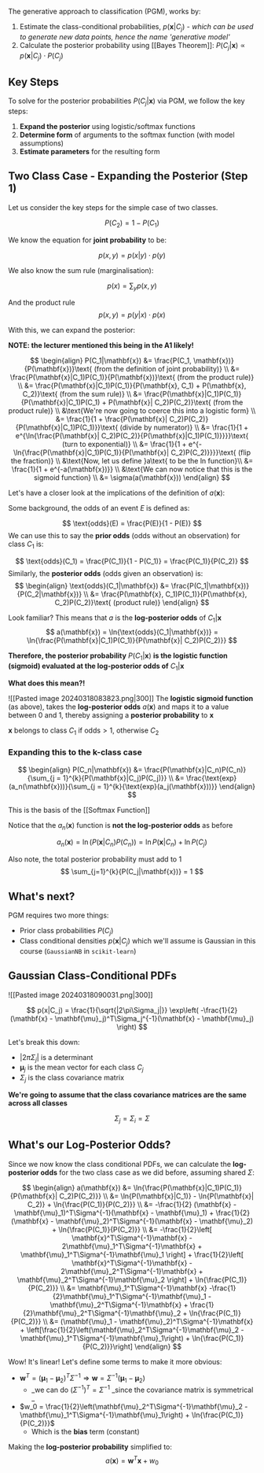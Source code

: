 The generative approach to classification (PGM), works by:
1. Estimate the class-conditional probabilities, $p(\mathbf{x}|C_j)$ - _which can be used to generate new data points, hence the name 'generative model'_
2. Calculate the posterior probability using [[Bayes Theorem]]: $P(C_j|\mathbf{x}) \propto p(\mathbf{x}|C_j) \cdot P(C_j)$ 

## Key Steps

To solve for the posterior probabilities $P(C_j|\mathbf{x})$ via PGM, we follow the key steps:
1. **Expand the posterior** using logistic/softmax functions
2. **Determine form** of arguments to the softmax function (with model assumptions)
3. **Estimate parameters** for the resulting form

## Two Class Case - Expanding the Posterior (Step 1)

Let us consider the key steps for the simple case of two classes. 

$$
P(C_2) = 1 - P(C_1)
$$

We know the equation for **joint probability** to be:

$$
p(x, y) = p(x|y) \cdot p(y)
$$

We also know the sum rule (marginalisation):

$$
p(x) = \sum_{y}{p(x, y)}
$$

And the product rule
$$
p(x,y) = p(y|x) \cdot p(x)
$$

With this, we can expand the posterior: 

**NOTE: the lecturer mentioned this being in the A1 likely!**

$$
\begin{align}
P(C_1|\mathbf{x}) &= \frac{P(C_1, \mathbf{x})}{P(\mathbf{x})}\text{ (from the definition of joint probability)} \\
&= \frac{P(\mathbf{x}|C_1)P(C_1)}{P(\mathbf{x})}\text{ (from the product rule)} \\
&= \frac{P(\mathbf{x}|C_1)P(C_1)}{P(\mathbf{x}, C_1) + P(\mathbf{x}, C_2)}\text{ (from the sum rule)} \\
&= \frac{P(\mathbf{x}|C_1)P(C_1)}{P(\mathbf{x}|C_1)P(C_1) + P(\mathbf{x}| C_2)P(C_2)}\text{ (from the product rule)} \\
&\text{We're now going to coerce this into a logistic form} \\
&= \frac{1}{1 + \frac{P(\mathbf{x}| C_2)P(C_2)}{P(\mathbf{x}|C_1)P(C_1)}}\text{ (divide by numerator)} \\
&= \frac{1}{1 + e^{\ln{\frac{P(\mathbf{x}| C_2)P(C_2)}{P(\mathbf{x}|C_1)P(C_1)}}}}\text{ (turn to exponential)} \\
&= \frac{1}{1 + e^{-\ln{\frac{P(\mathbf{x}|C_1)P(C_1)}{P(\mathbf{x}| C_2)P(C_2)}}}}\text{ (flip the fraction)} \\
&\text{Now, let us define }a\text{ to be the ln function}\\
&= \frac{1}{1 + e^{-a(\mathbf{x})}} \\
&\text{We can now notice that this is the sigmoid function} \\
&= \sigma(a(\mathbf{x}))
\end{align}
$$

Let's have a closer look at the implications of the definition of $a(\mathbf{x})$:

Some background, the odds of an event $E$ is defined as:

$$
\text{odds}(E) = \frac{P(E)}{1 - P(E)}
$$
We can use this to say the **prior odds** (odds without an observation) for class $C_1$ is:

$$
\text{odds}(C_1) = \frac{P(C_1)}{1 - P(C_1)} = \frac{P(C_1)}{P(C_2)}
$$
Similarly, the **posterior odds** (odds given an observation) is:
$$
\begin{align}
\text{odds}(C_1|\mathbf{x}) &= \frac{P(C_1|\mathbf{x})}{P(C_2|\mathbf{x})} \\
&= \frac{P(\mathbf{x}, C_1)P(C_1)}{P(\mathbf{x}, C_2)P(C_2)}\text{ (product rule)}
\end{align}
$$

Look familiar? This means that $a$ is the **log-posterior odds** of $C_1|\mathbf{x}$ 
$$
a(\mathbf{x}) = \ln{\text{odds}(C_1|\mathbf{x})} = \ln{\frac{P(\mathbf{x}|C_1)P(C_1)}{P(\mathbf{x}| C_2)P(C_2)}}
$$

**Therefore, the posterior probability** $P(C_1|\mathbf{x})$ **is the logistic function (sigmoid) evaluated at the log-posterior odds of** $C_1|\mathbf{x}$ 

**What does this mean?!**

![[Pasted image 20240318083823.png|300]]
The **logistic sigmoid function** (as above), takes the **log-posterior odds** $a(\mathbf{x})$ and maps it to a value between 0 and 1, thereby assigning a **posterior probability** to $\mathbf{x}$

$\mathbf{x}$ belongs to class $C_1$ if $\text{odds} \gt 1$, otherwise $C_2$

### Expanding this to the k-class case

$$
\begin{align}
P(C_n|\mathbf{x}) &= \frac{P(\mathbf{x}|C_n)P(C_n)}{\sum_{j = 1}^{k}{P(\mathbf{x}|C_j)P(C_j)}} \\
&= \frac{\text{exp}(a_n(\mathbf{x}))}{\sum_{j = 1}^{k}{\text{exp}(a_j(\mathbf{x}))}}
\end{align}
$$

This is the basis of the [[Softmax Function]]

Notice that the $a_n(\mathbf{x})$ function is **not the log-posterior odds** as before

$$
a_n(\mathbf{x}) = \ln(P(\mathbf{x}|C_n)P(C_n)) = \ln{P(\mathbf{x}|C_n)} + \ln{P(C_j)}
$$

Also note, the total posterior probability must add to 1
$$
\sum_{j=1}^{k}{P(C_j|\mathbf{x})} = 1
$$
## What's next?

PGM requires two more things:
- Prior class probabilities $P(C_j)$
- Class conditional densities $p(\mathbf{x}|C_j)$ which we'll assume is Gaussian in this course (`GaussianNB` in `scikit-learn`)

## Gaussian Class-Conditional PDFs

![[Pasted image 20240318090031.png|300]]

$$
p(x|C_j) = \frac{1}{\sqrt{|2\pi\Sigma_j|}} \exp\left( -\frac{1}{2} (\mathbf{x} - \mathbf{\mu}_j)^T\Sigma_j^{-1}(\mathbf{x} - \mathbf{\mu}_j) \right)
$$

Let's break this down:
- $|2\pi\Sigma_j|$ is a determinant
- $\mathbf{\mu}_j$ is the mean vector for each class $C_j$
- $\Sigma_j$ is the class covariance matrix

**We're going to assume that the class covariance matrices are the same across all classes**

$$
\Sigma_j = \Sigma_i = \Sigma
$$
## What's our Log-Posterior Odds?

Since we now know the class conditional PDFs, we can calculate the **log-posterior odds** for the two class case as we did before, assuming shared $\Sigma$:

$$
\begin{align}
a(\mathbf{x}) &= \ln{\frac{P(\mathbf{x}|C_1)P(C_1)}{P(\mathbf{x}| C_2)P(C_2)}} \\
&= \ln{P(\mathbf{x}|C_1)} - \ln{P(\mathbf{x}| C_2)} + \ln{\frac{P(C_1)}{P(C_2)}} \\
&= -\frac{1}{2} (\mathbf{x} - \mathbf{\mu}_1)^T\Sigma^{-1}(\mathbf{x} - \mathbf{\mu}_1) + \frac{1}{2} (\mathbf{x} - \mathbf{\mu}_2)^T\Sigma^{-1}(\mathbf{x} - \mathbf{\mu}_2) + \ln{\frac{P(C_1)}{P(C_2)}} \\
&= -\frac{1}{2}\left[ \mathbf{x}^T\Sigma^{-1}\mathbf{x} - 2\mathbf{\mu}_1^T\Sigma^{-1}\mathbf{x} + \mathbf{\mu}_1^T\Sigma^{-1}\mathbf{\mu}_1 \right] + \frac{1}{2}\left[ \mathbf{x}^T\Sigma^{-1}\mathbf{x} - 2\mathbf{\mu}_2^T\Sigma^{-1}\mathbf{x} + \mathbf{\mu}_2^T\Sigma^{-1}\mathbf{\mu}_2 \right]  + \ln{\frac{P(C_1)}{P(C_2)}} \\
&= \mathbf{\mu}_1^T\Sigma^{-1}\mathbf{x} -\frac{1}{2}\mathbf{\mu}_1^T\Sigma^{-1}\mathbf{\mu}_1 -\mathbf{\mu}_2^T\Sigma^{-1}\mathbf{x} + \frac{1}{2}\mathbf{\mu}_2^T\Sigma^{-1}\mathbf{\mu}_2  + \ln{\frac{P(C_1)}{P(C_2)}} \\
&= (\mathbf{\mu}_1 - \mathbf{\mu}_2)^T\Sigma^{-1}\mathbf{x} + \left[\frac{1}{2}\left(\mathbf{\mu}_2^T\Sigma^{-1}\mathbf{\mu}_2 - \mathbf{\mu}_1^T\Sigma^{-1}\mathbf{\mu}_1\right) + \ln{\frac{P(C_1)}{P(C_2)}}\right]
\end{align}
$$

Wow! It's linear! Let's define some terms to make it more obvious:

- $\mathbf{w}^T = (\mathbf{\mu}_1 - \mathbf{\mu}_2)^T\Sigma^{-1} \Rightarrow \mathbf{w} = \Sigma^{-1}(\mathbf{\mu}_1 - \mathbf{\mu}_2)$ 
	- _we can do $(\Sigma^{-1})^T = \Sigma^{-1}$ _since the covariance matrix is symmetrical _
- $w_0 = \frac{1}{2}\left(\mathbf{\mu}_2^T\Sigma^{-1}\mathbf{\mu}_2 - \mathbf{\mu}_1^T\Sigma^{-1}\mathbf{\mu}_1\right) + \ln{\frac{P(C_1)}{P(C_2)}}$ 
	- Which is the **bias** term (constant)

Making the **log-posterior probability** simplified to:
$$
a(\mathbf{x}) = \mathbf{w}^T \mathbf{x} + w_0
$$
